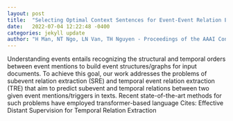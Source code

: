 ```yaml
---
layout: post
title:  "Selecting Optimal Context Sentences for Event-Event Relation Extraction"
date:   2022-07-04 12:22:48 -0400
categories: jekyll update
author: "H Man, NT Ngo, LN Van, TH Nguyen - Proceedings of the AAAI Conference on , 2022"
---
```

Understanding events entails recognizing the structural and temporal orders between event mentions to build event structures/graphs for input documents. To achieve this goal, our work addresses the problems of subevent relation extraction (SRE) and temporal event relation extraction (TRE) that aim to predict subevent and temporal relations between two given event mentions/triggers in texts. Recent state-of-the-art methods for such problems have employed transformer-based language  Cites: Effective Distant Supervision for Temporal Relation Extraction